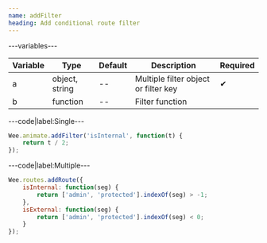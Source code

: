 ```yaml
---
name: addFilter
heading: Add conditional route filter
---
```


---variables---

| Variable | Type | Default | Description | Required |
| -- | -- | -- | -- | -- |
| a | object, string | -- | Multiple filter object or filter key | ✔ |
| b | function | -- | Filter function ||

---code|label:Single---

```javascript
Wee.animate.addFilter('isInternal', function(t) {
	return t / 2;
});
```

---code|label:Multiple---

```javascript
Wee.routes.addRoute({
	isInternal: function(seg) {
		return ['admin', 'protected'].indexOf(seg) > -1;
	},
	isExternal: function(seg) {
		return ['admin', 'protected'].indexOf(seg) < 0;
	}
});